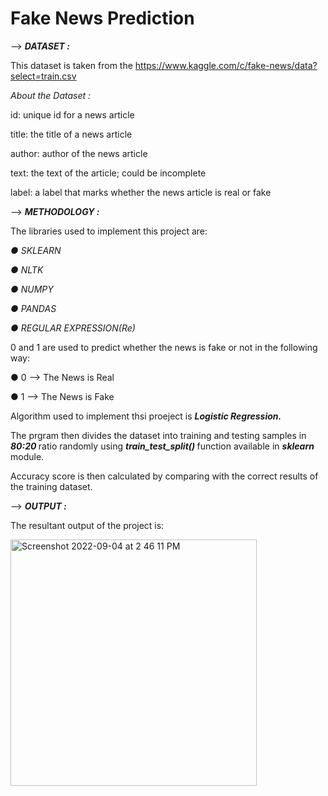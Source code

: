 #  Fake News Prediction 

--> <i> <b> DATASET : </b> </i> 

This dataset is taken from the https://www.kaggle.com/c/fake-news/data?select=train.csv

<i> About the Dataset : </i>

id: unique id for a news article

title: the title of a news article

author: author of the news article

text: the text of the article; could be incomplete

label: a label that marks whether the news article is real or fake

--> <i> <b> METHODOLOGY : </b> </i> 

The libraries used to implement this project are:
<i>
  
● SKLEARN

● NLTK

● NUMPY

● PANDAS

● REGULAR EXPRESSION(Re)
</i>

0 and 1 are used to predict whether the news is fake or not in the following way:

● 0 --> The News is Real

● 1 --> The News is Fake

Algorithm used to implement thsi proeject is <b> <i> Logistic Regression. </i> </b>

The prgram then divides the dataset into training and testing samples in <b> <i> 80:20 </i> </b> ratio randomly using <b> <i> train_test_split() </i> </b> function available in <b> <i> sklearn </i> </b> module.

Accuracy score is then calculated by comparing with the correct results of the training dataset.

--> <i> <b> OUTPUT : </b> </i> 

The resultant output of the project is:

<img width="394" alt="Screenshot 2022-09-04 at 2 46 11 PM" src="https://user-images.githubusercontent.com/71970250/188306438-4fcb837e-028a-4a50-bad5-bf82ae82f7e0.png">
